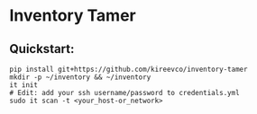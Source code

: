 # Inventory Tamer
## Quickstart:
```
pip install git+https://github.com/kireevco/inventory-tamer
mkdir -p ~/inventory && ~/inventory
it init
# Edit: add your ssh username/password to credentials.yml  
sudo it scan -t <your_host-or_network>
```


